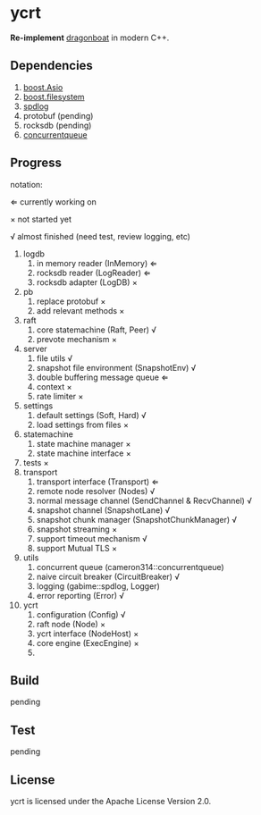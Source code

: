 # ycrt

**Re-implement** [dragonboat](github.com/lni/dragonboat) in modern C++.

## Dependencies

1. [boost.Asio](https://think-async.com/Asio/)
2. [boost.filesystem](https://www.boost.org/doc/libs/1_72_0/libs/filesystem/doc/index.htm)
3. [spdlog](https://github.com/gabime/spdlog)
4. protobuf (pending)
5. rocksdb (pending)
6. [concurrentqueue](https://github.com/cameron314/concurrentqueue)

## Progress

notation:

&lArr; currently working on

&times; not started yet

&radic; almost finished (need test, review logging, etc)

1. logdb
    1. in memory reader (InMemory) &lArr;
    2. rocksdb reader (LogReader) &lArr;
    3. rocksdb adapter (LogDB) &times;
2. pb
    1. replace protobuf &times;
    2. add relevant methods &times;
3. raft
    1. core statemachine (Raft, Peer) &radic;
    2. prevote mechanism &times;
4. server
    1. file utils &radic;
    2. snapshot file environment (SnapshotEnv) &radic;
    3. double buffering message queue &lArr;
    4. context &times;
    5. rate limiter &times;
5. settings
    1. default settings (Soft, Hard) &radic;
    2. load settings from files &times;
6. statemachine
    1. state machine manager &times;
    2. state machine interface &times;
7. tests &times;
8. transport
    1. transport interface (Transport) &lArr;
    2. remote node resolver (Nodes) &radic;
    3. normal message channel (SendChannel & RecvChannel) &radic;
    4. snapshot channel (SnapshotLane) &radic;
    5. snapshot chunk manager (SnapshotChunkManager) &radic;
    6. snapshot streaming &times;
    7. support timeout mechanism &radic;
    8. support Mutual TLS &times;
9. utils
    1. concurrent queue (cameron314::concurrentqueue)
    2. naive circuit breaker (CircuitBreaker) &radic;
    3. logging (gabime::spdlog, Logger)
    4. error reporting (Error) &radic;
10. ycrt
    1. configuration (Config) &radic;
    2. raft node (Node) &times;
    3. ycrt interface (NodeHost) &times;
    4. core engine (ExecEngine) &times;
    5. 

## Build

pending

## Test

pending

## License

ycrt is licensed under the Apache License Version 2.0.